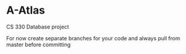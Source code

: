 # A-Atlas
CS 330 Database project 


For now create separate branches for your code and always pull from master before committing
